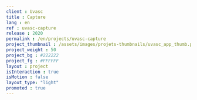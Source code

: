 ```yaml
---
client : Uvasc
title : Capture
lang : en
ref : uvasc-capture
release : 2020
permalink : /en/projects/uvasc-capture
project_thumbnail : /assets/images/projets-thumbnails/uvasc_app_thumb.png
project_weight : 50
project_bg : #222222
project_fg : #FFFFFF
layout : project
isInteraction : true
isMotion : false
layout_type: "light"
promoted : true
---
```

